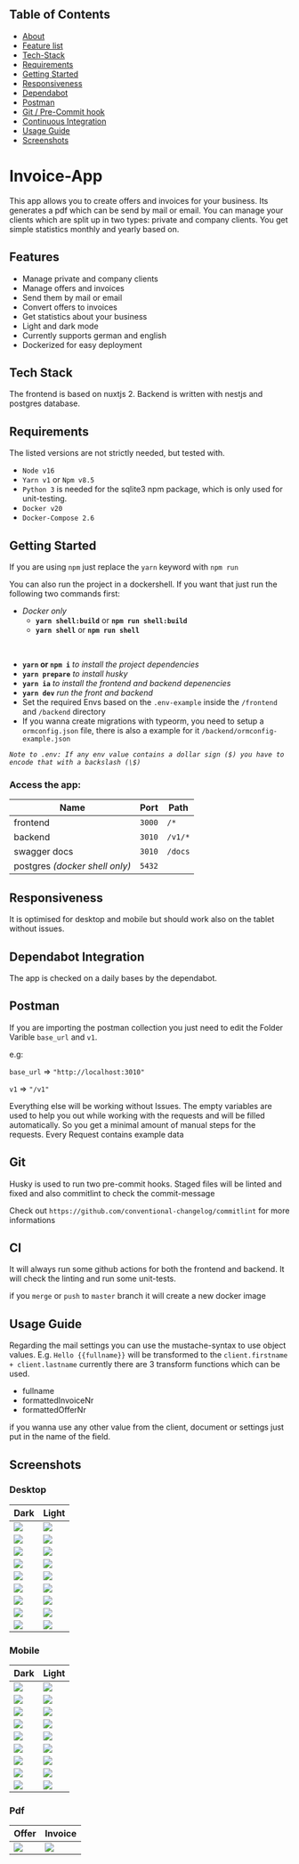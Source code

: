 ## Table of Contents

  - [About](#invoice-app)
  - [Feature list](#features)
  - [Tech-Stack](#tech-stack)
  - [Requirements](#requirements)
  - [Getting Started](#getting-started)
  - [Responsiveness](#responsiveness)
  - [Dependabot](#dependabot-integration)
  - [Postman](#postman)
  - [Git / Pre-Commit hook](#git)
  - [Continuous Integration](#ci)
  - [Usage Guide](#usage-guide)
  - [Screenshots](#screenshots)

# Invoice-App
This app allows you to create offers and invoices for your business. Its generates a pdf which can be send by mail or email. You can manage your clients which are split up in two types: private and company clients.
You get simple statistics monthly and yearly based on.

## Features
- Manage private and company clients
- Manage offers and invoices
- Send them by mail or email
- Convert offers to invoices
- Get statistics about your business
- Light and dark mode
- Currently supports german and english
- Dockerized for easy deployment

## Tech Stack
The frontend is based on nuxtjs 2. Backend is written with nestjs and postgres database.

## Requirements
The listed versions are not strictly needed, but tested with.

- `Node v16`
- `Yarn v1` or `Npm v8.5`
- `Python 3` is needed for the sqlite3 npm package, which is only used for unit-testing.
- `Docker v20`
- `Docker-Compose 2.6`

## Getting Started
If you are using `npm` just replace the `yarn` keyword with `npm run`

You can also run the project in a dockershell. If you want that just run the following two commands first:

- *Docker only*
  -  **`yarn shell:build`** or **`npm run shell:build`**
  - **`yarn shell`** or **`npm run shell`**

<br>

- **`yarn` or `npm i`** *to install the project dependencies*
- **`yarn prepare`** *to install husky*
- **`yarn ia`** *to install the frontend and backend depenencies*
- **`yarn dev`** *run the front and backend*
- Set the required Envs based on the `.env-example` inside the `/frontend` and `/backend` directory
- If you wanna create migrations with typeorm, you need to setup a `ormconfig.json` file, there is also a example for it `/backend/ormconfig-example.json`

*`Note to .env: If any env value contains a dollar sign ($) you have to encode that with a backslash (\$)`*

### Access the app:
| Name | Port | Path |
| --- | --- | --- |
| frontend | `3000` | `/*` |
| backend  | `3010` | `/v1/*` |
| swagger docs  | `3010` | `/docs` |
| postgres *(docker shell only)*  | `5432` |  |

## Responsiveness
It is optimised for desktop and mobile but should work also on the tablet without issues.

## Dependabot Integration
The app is checked on a daily bases by the dependabot.

## Postman
If you are importing the postman collection you just need to edit the Folder Varible `base_url` and `v1`. 

e.g:

`base_url` => `"http://localhost:3010"`

`v1` => `"/v1"`

Everything else will be working without Issues. The empty variables are used to help you out while working with the requests and will be filled automatically. So you get a minimal amount of manual steps for the requests. Every Request contains example data

## Git
Husky is used to run two pre-commit hooks. Staged files will be linted and fixed and also commitlint to check the commit-message

Check out `https://github.com/conventional-changelog/commitlint` for more informations

## CI
It will always run some github actions for both the frontend and backend. It will check the linting and run some unit-tests.

if you `merge` or `push` to `master` branch it will create a new docker image

## Usage Guide
Regarding the mail settings you can use the mustache-syntax to use object values. 
E.g. `Hello {{fullname}}` will be transformed to the `client.firstname + client.lastname` currently there are 3 transform functions which can be used.
- fullname
- formattedInvoiceNr
- formattedOfferNr

if you wanna use any other value from the client, document or settings just put in the name of the field.

## Screenshots
### Desktop
| Dark | Light |
| ---- | ----- |
| ![](https://invoice-app.pscl.dev/statistics_view_dark.png) | ![](https://invoice-app.pscl.dev/statistics_view_light.png) |
| ![](https://invoice-app.pscl.dev/client_view_dark.png) | ![](https://invoice-app.pscl.dev/client_view_light.png) |
| ![](https://invoice-app.pscl.dev/client_edit_dark.png) | ![](https://invoice-app.pscl.dev/client_edit_light.png) |
| ![](https://invoice-app.pscl.dev/document_view_dark.png) | ![](https://invoice-app.pscl.dev/document_view_light.png) |
| ![](https://invoice-app.pscl.dev/document_edit_dark.png) | ![](https://invoice-app.pscl.dev/document_edit_light.png) |
| ![](https://invoice-app.pscl.dev/document_send_dark.png) | ![](https://invoice-app.pscl.dev/document_send_light.png) |
| ![](https://invoice-app.pscl.dev/document_create_dark_1.png) | ![](https://invoice-app.pscl.dev/document_create_light_1.png) |
| ![](https://invoice-app.pscl.dev/document_create_dark_2.png) | ![](https://invoice-app.pscl.dev/document_create_light_2.png) |
| ![](https://invoice-app.pscl.dev/settings_view_dark.png) | ![](https://invoice-app.pscl.dev/settings_view_light.png) |
### Mobile
| Dark | Light |
| ---- | ----- |
| ![](https://invoice-app.pscl.dev/statistics_view_dark_mobile.png) | ![](https://invoice-app.pscl.dev/statistics_view_light_mobile.png) |
| ![](https://invoice-app.pscl.dev/client_view_dark_mobile.png) | ![](https://invoice-app.pscl.dev/client_view_light_mobile.png) |
| ![](https://invoice-app.pscl.dev/client_edit_dark_mobile.png) | ![](https://invoice-app.pscl.dev/client_edit_light_mobile.png) |
| ![](https://invoice-app.pscl.dev/document_view_dark_mobile.png) | ![](https://invoice-app.pscl.dev/document_view_light_mobile.png) |
| ![](https://invoice-app.pscl.dev/document_edit_dark_mobile.png) | ![](https://invoice-app.pscl.dev/document_edit_light_mobile.png) |
| ![](https://invoice-app.pscl.dev/document_send_dark_mobile.png) | ![](https://invoice-app.pscl.dev/document_send_light_mobile.png) |
| ![](https://invoice-app.pscl.dev/document_create_dark_1_mobile.png) | ![](https://invoice-app.pscl.dev/document_create_light_1_mobile.png) |
| ![](https://invoice-app.pscl.dev/document_create_dark_2_mobile.png) | ![](https://invoice-app.pscl.dev/document_create_light_2_mobile.png) |
| ![](https://invoice-app.pscl.dev/settings_view_dark_mobile.png) | ![](https://invoice-app.pscl.dev/settings_view_light_mobile.png) |

### Pdf
| Offer | Invoice |
| ---- | ----- |
| ![](https://invoice-app.pscl.dev/offer_example.png) | ![](https://invoice-app.pscl.dev/invoice_example.png) |